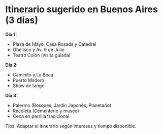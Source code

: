 # Itinerario sugerido en Buenos Aires (3 días)

**Día 1:**  
- Plaza de Mayo, Casa Rosada y Catedral  
- Obelisco y Av. 9 de Julio  
- Teatro Colón (visita guiada)

**Día 2:**  
- Caminito y La Boca  
- Puerto Madero  
- Show de tango

**Día 3:**  
- Palermo (Bosques, Jardín Japonés, Planetario)  
- Recoleta (Cementerio y museo)  
- Cena en parrilla tradicional

Tips: Adaptar el itinerario según intereses y tiempo disponible.
